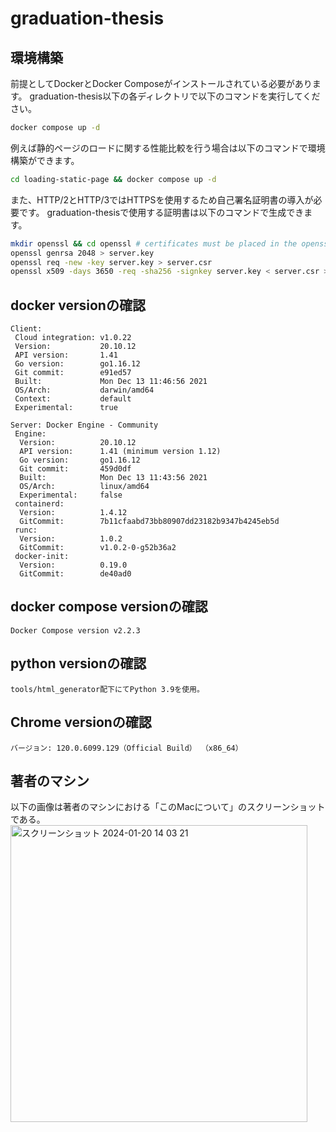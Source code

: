 # graduation-thesis

## 環境構築

前提としてDockerとDocker Composeがインストールされている必要があります。
graduation-thesis以下の各ディレクトリで以下のコマンドを実行してください。

```bash
docker compose up -d
```

例えば静的ページのロードに関する性能比較を行う場合は以下のコマンドで環境構築ができます。

```bash
cd loading-static-page && docker compose up -d
```

また、HTTP/2とHTTP/3ではHTTPSを使用するため自己署名証明書の導入が必要です。
graduation-thesisで使用する証明書は以下のコマンドで生成できます。

```bash
mkdir openssl && cd openssl # certificates must be placed in the openssl directory
openssl genrsa 2048 > server.key
openssl req -new -key server.key > server.csr
openssl x509 -days 3650 -req -sha256 -signkey server.key < server.csr > server.crt
```

## docker versionの確認

```text     
Client:
 Cloud integration: v1.0.22
 Version:           20.10.12
 API version:       1.41
 Go version:        go1.16.12
 Git commit:        e91ed57
 Built:             Mon Dec 13 11:46:56 2021
 OS/Arch:           darwin/amd64
 Context:           default
 Experimental:      true

Server: Docker Engine - Community
 Engine:
  Version:          20.10.12
  API version:      1.41 (minimum version 1.12)
  Go version:       go1.16.12
  Git commit:       459d0df
  Built:            Mon Dec 13 11:43:56 2021
  OS/Arch:          linux/amd64
  Experimental:     false
 containerd:
  Version:          1.4.12
  GitCommit:        7b11cfaabd73bb80907dd23182b9347b4245eb5d
 runc:
  Version:          1.0.2
  GitCommit:        v1.0.2-0-g52b36a2
 docker-init:
  Version:          0.19.0
  GitCommit:        de40ad0
```

## docker compose versionの確認

```text
Docker Compose version v2.2.3
```

## python versionの確認

```text
tools/html_generator配下にてPython 3.9を使用。
```

## Chrome versionの確認

```text
バージョン: 120.0.6099.129（Official Build） （x86_64）
```

## 著者のマシン

以下の画像は著者のマシンにおける「このMacについて」のスクリーンショットである。
<img width="475" alt="スクリーンショット 2024-01-20 14 03 21" src="https://github.com/Ebi-web/graduation-thesis/assets/74973675/377634ac-6e0c-4630-b61f-a5b326ece71c">
